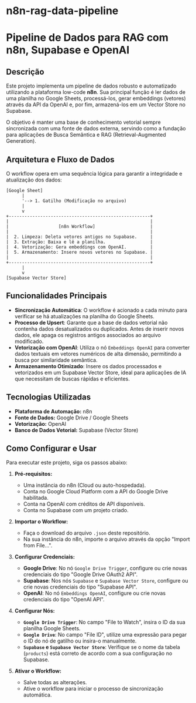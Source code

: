 # n8n-rag-data-pipeline

# Pipeline de Dados para RAG com n8n, Supabase e OpenAI

## Descrição

Este projeto implementa um pipeline de dados robusto e automatizado utilizando a plataforma low-code **n8n**. Sua principal função é ler dados de uma planilha no Google Sheets, processá-los, gerar embeddings (vetores) através da API da OpenAI e, por fim, armazená-los em um Vector Store no Supabase.

O objetivo é manter uma base de conhecimento vetorial sempre sincronizada com uma fonte de dados externa, servindo como a fundação para aplicações de Busca Semântica e RAG (Retrieval-Augmented Generation).

## Arquitetura e Fluxo de Dados

O workflow opera em uma sequência lógica para garantir a integridade e atualização dos dados:

```
[Google Sheet]
      |
      '--> 1. Gatilho (Modificação no arquivo)
      |
      v
+------------------------------------------------------+
|                                                      |
|                   [n8n Workflow]                     |
|                                                      |
|  2. Limpeza: Deleta vetores antigos no Supabase.     |
|  3. Extração: Baixa e lê a planilha.                 |
|  4. Vetorização: Gera embeddings com OpenAI.         |
|  5. Armazenamento: Insere novos vetores no Supabase. |
|                                                      |
+------------------------------------------------------+
      |
      v
[Supabase Vector Store]
```

## Funcionalidades Principais

* **Sincronização Automática**: O workflow é acionado a cada minuto para verificar se há atualizações na planilha do Google Sheets.
* **Processo de Upsert**: Garante que a base de dados vetorial não contenha dados desatualizados ou duplicados. Antes de inserir novos dados, ele apaga os registros antigos associados ao arquivo modificado.
* **Vetorização com OpenAI**: Utiliza o nó `Embeddings OpenAI` para converter dados textuais em vetores numéricos de alta dimensão, permitindo a busca por similaridade semântica.
* **Armazenamento Otimizado**: Insere os dados processados e vetorizados em um Supabase Vector Store, ideal para aplicações de IA que necessitam de buscas rápidas e eficientes.

## Tecnologias Utilizadas

* **Plataforma de Automação:** n8n
* **Fonte de Dados:** Google Drive / Google Sheets
* **Vetorização:** OpenAI
* **Banco de Dados Vetorial:** Supabase (Vector Store)

## Como Configurar e Usar

Para executar este projeto, siga os passos abaixo:

1.  **Pré-requisitos:**
    * Uma instância do n8n (Cloud ou auto-hospedada).
    * Conta no Google Cloud Platform com a API do Google Drive habilitada.
    * Conta na OpenAI com créditos de API disponíveis.
    * Conta no Supabase com um projeto criado.

2.  **Importar o Workflow:**
    * Faça o download do arquivo `.json` deste repositório.
    * Na sua instância do n8n, importe o arquivo através da opção "Import from File...".

3.  **Configurar Credenciais:**
    * **Google Drive**: No nó `Google Drive Trigger`, configure ou crie novas credenciais do tipo "Google Drive OAuth2 API".
    * **Supabase**: Nos nós `Supabase` e `Supabase Vector Store`, configure ou crie novas credenciais do tipo "Supabase API".
    * **OpenAI**: No nó `Embeddings OpenAI`, configure ou crie novas credenciais do tipo "OpenAI API".

4.  **Configurar Nós:**
    * **`Google Drive Trigger`**: No campo "File to Watch", insira o ID da sua planilha Google Sheets.
    * **`Google Drive`**: No campo "File ID", utilize uma expressão para pegar o ID do nó de gatilho ou insira-o manualmente.
    * **`Supabase` e `Supabase Vector Store`**: Verifique se o nome da tabela (`products`) está correto de acordo com a sua configuração no Supabase.

5.  **Ativar o Workflow:**
    * Salve todas as alterações.
    * Ative o workflow para iniciar o processo de sincronização automática.
